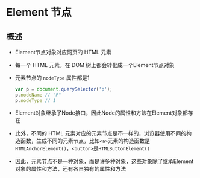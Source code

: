 # Element 节点

## 概述

+ Element节点对象对应网页的 HTML 元素
+ 每一个 HTML 元素，在 DOM 树上都会转化成一个Element节点对象

+ 元素节点的 `nodeType` 属性都是1

  ```js
  var p = document.querySelector('p');
  p.nodeName // "P"
  p.nodeType // 1
  ```

+ Element对象继承了Node接口，因此Node的属性和方法在Element对象都存在

+ 此外，不同的 HTML 元素对应的元素节点是不一样的，浏览器使用不同的构造函数，生成不同的元素节点，比如`<a>`元素的构造函数是`HTMLAnchorElement()`，`<button>`是`HTMLButtonElement()`
+ 因此，元素节点不是一种对象，而是许多种对象，这些对象除了继承Element对象的属性和方法，还有各自独有的属性和方法
